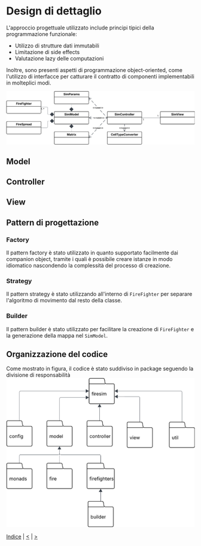 # Design di dettaglio
L'approccio progettuale utilizzato include principi tipici della programmazione funzionale:
- Utilizzo di strutture dati immutabili 
- Limitazione di side effects
- Valutazione lazy delle computazioni

Inoltre, sono presenti aspetti di programmazione object-oriented, come l'utilizzo di interfacce per catturare il contratto di componenti implementabili in molteplici modi.

![Design di dettaglio](../img/detailed-design.png)

## Model

## Controller

## View

## Pattern di progettazione

### Factory
Il pattern factory è stato utilizzato in quanto supportato facilmente dai companion object, tramite i quali è possibile creare istanze in modo idiomatico nascondendo la complessità del processo di creazione.

### Strategy
Il pattern strategy è stato utilizzando all'interno di `FireFighter` per separare l'algoritmo di movimento dal resto della classe.

### Builder
Il pattern builder è stato utilizzato per facilitare la creazione di `FireFighter` e la generazione della mappa nel `SimModel`.


## Organizzazione del codice
Come mostrato in figura, il codice è stato suddiviso in package seguendo la divisione di responsabilità
![Struttura dei package](../img/package-structure.png)

[Indice](../index.md) |
[<](../3-architecture/index.md) |
[>](../5-implementation/index.md)
